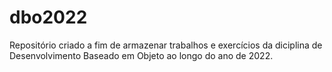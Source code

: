 # dbo2022

Repositório criado a fim de armazenar trabalhos e exercícios da diciplina de Desenvolvimento Baseado em Objeto ao longo do ano de 2022.
